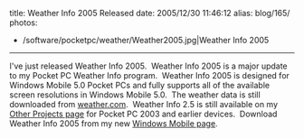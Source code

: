 title: Weather Info 2005 Released
date: 2005/12/30 11:46:12
alias: blog/165/
photos:
- /software/pocketpc/weather/Weather2005.jpg|Weather Info 2005
---
I've just released Weather Info 2005.  Weather Info 2005 is a major update to my Pocket PC Weather Info program.  Weather Info 2005 is designed for Windows Mobile 5.0 Pocket PCs and fully supports all of the available screen resolutions in Windows Mobile 5.0.  The weather data is still downloaded from [weather.com](http://www.weather.com).  Weather Info 2.5 is still available on my [Other Projects page](OtherProjects.aspx) for Pocket PC 2003 and earlier devices.  Download Weather Info 2005 from my new [Windows Mobile page](WindowsMobileSoftware.aspx).